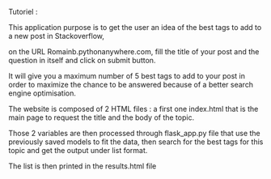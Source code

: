 Tutoriel : 

This application purpose is to get the user an idea of the best tags to add to a new post in Stackoverflow, 

on the URL Romainb.pythonanywhere.com, fill the title of your post and the question in itself and click on submit button. 

It will give you a maximum number of 5 best tags to add to your post in order to maximize the chance to be answered because of a better search engine optimisation. 

The website is composed of 2 HTML files : a first one index.html that is the main page to request the title and the body of the topic. 

Those 2 variables are then processed through flask_app.py file that use the previously saved models to fit the data, then search for the best tags for this topic and get the output under list format. 

The list is then printed in the results.html file
